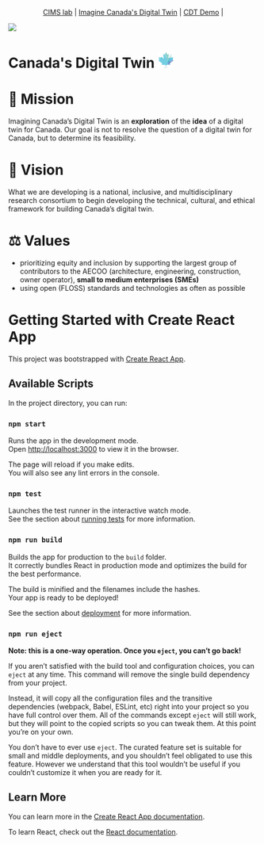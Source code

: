 <p align="center">
  <a href="https://canadasdigitaltwin.ca/">CIMS lab</a>
  |
  <a href="https://canadasdigitaltwin.ca/">Imagine Canada's Digital Twin</a>
  |
  <a href=https://cimsprojects.ca/CDT>CDT Demo</a>
  |
  <a href=https://nicoarellano.github.io/cdt/></a>
</p>

<img src="public/images/icdt.gif">
<h1> Canada's Digital Twin <img src="public/icdt-logo.png" width="32"></h1>

# 🧭 Mission

Imagining Canada’s Digital Twin is an **exploration** of the **idea** of a digital twin for Canada.
Our goal is not to resolve the question of a digital twin for Canada, but to determine its feasibility.

# 🔭 Vision

What we are developing is a national, inclusive, and multidisciplinary research consortium to begin developing the technical, cultural, and ethical framework for building Canada’s digital twin.

# ⚖️ Values

- prioritizing equity and inclusion by supporting the largest group of contributors to the AECOO (architecture, engineering, construction, owner operator), **small to medium enterprises (SMEs)**
- using open (FLOSS) standards and technologies as often as possible

# Getting Started with Create React App

This project was bootstrapped with [Create React App](https://github.com/facebook/create-react-app).

## Available Scripts

In the project directory, you can run:

### `npm start`

Runs the app in the development mode.\
Open [http://localhost:3000](http://localhost:3000) to view it in the browser.

The page will reload if you make edits.\
You will also see any lint errors in the console.

### `npm test`

Launches the test runner in the interactive watch mode.\
See the section about [running tests](https://facebook.github.io/create-react-app/docs/running-tests) for more information.

### `npm run build`

Builds the app for production to the `build` folder.\
It correctly bundles React in production mode and optimizes the build for the best performance.

The build is minified and the filenames include the hashes.\
Your app is ready to be deployed!

See the section about [deployment](https://facebook.github.io/create-react-app/docs/deployment) for more information.

### `npm run eject`

**Note: this is a one-way operation. Once you `eject`, you can’t go back!**

If you aren’t satisfied with the build tool and configuration choices, you can `eject` at any time. This command will remove the single build dependency from your project.

Instead, it will copy all the configuration files and the transitive dependencies (webpack, Babel, ESLint, etc) right into your project so you have full control over them. All of the commands except `eject` will still work, but they will point to the copied scripts so you can tweak them. At this point you’re on your own.

You don’t have to ever use `eject`. The curated feature set is suitable for small and middle deployments, and you shouldn’t feel obligated to use this feature. However we understand that this tool wouldn’t be useful if you couldn’t customize it when you are ready for it.

## Learn More

You can learn more in the [Create React App documentation](https://facebook.github.io/create-react-app/docs/getting-started).

To learn React, check out the [React documentation](https://reactjs.org/).
